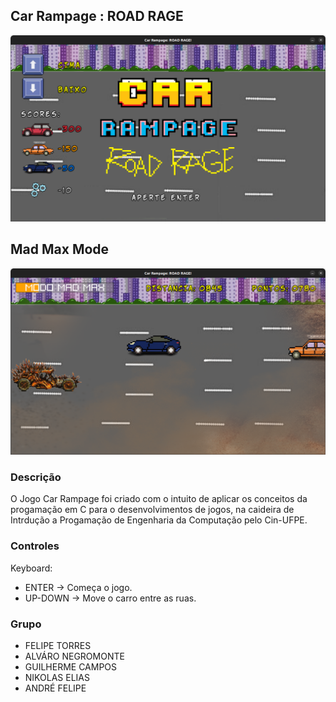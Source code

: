 
## Car Rampage : ROAD RAGE

![Car Rampage : ROAD RAGE](CapturasdeTela/telaprincipal.png "Tela Inicial")

## Mad Max Mode

![Car Rampage : ROAD RAGE](CapturasdeTela/madmode.png "MAD MODE")

### Descrição
O Jogo Car Rampage foi criado com o intuito de aplicar os conceitos da progamação em C para o desenvolvimentos de jogos, na caideira de Intrdução a Progamação de Engenharia da Computação pelo Cin-UFPE.

### Controles

Keyboard:
 - ENTER -> Começa o jogo.
 - UP-DOWN -> Move o carro entre as ruas.

### Grupo
 - FELIPE TORRES
 - ALVÁRO NEGROMONTE
 - GUILHERME CAMPOS
 - NIKOLAS ELIAS
 - ANDRÉ FELIPE
 
 
